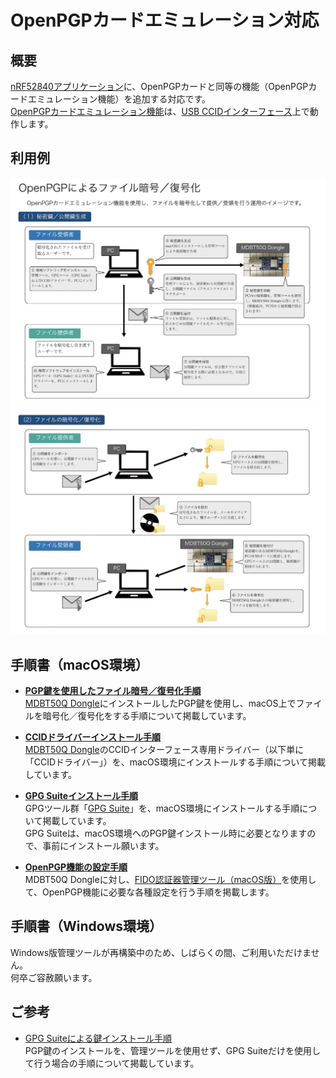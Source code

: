 # OpenPGPカードエミュレーション対応

## 概要

[nRF52840アプリケーション](../../nRF52840_app)に、OpenPGPカードと同等の機能（OpenPGPカードエミュレーション機能）を追加する対応です。<br>
[OpenPGPカードエミュレーション機能](../../CCID/openpgp_lib/README.md)は、[USB CCIDインターフェース](../../CCID/ccid_lib/README.md)上で動作します。

## 利用例

<img src="assets01/0017.jpg" width="720"><br>
<img src="assets01/0018.jpg" width="720">

## 手順書（macOS環境）

- <b>[PGP鍵を使用したファイル暗号／復号化手順](../../CCID/OpenPGP/OPGPCRYPTION.md)</b><br>
[MDBT50Q Dongle](../../FIDO2Device/MDBT50Q_Dongle/README.md)にインストールしたPGP鍵を使用し、macOS上でファイルを暗号化／復号化をする手順について掲載しています。

- <b>[CCIDドライバーインストール手順](../../CCID/INSTALLPRG.md)</b><br>
[MDBT50Q Dongle](../../FIDO2Device/MDBT50Q_Dongle/README.md)のCCIDインターフェース専用ドライバー（以下単に「CCIDドライバー」）を、macOS環境にインストールする手順について掲載しています。

- <b>[GPG Suiteインストール手順](../../CCID/OpenPGP/GPGINSTMAC.md)</b><br>
GPGツール群「[GPG Suite](https://gpgtools.org)」を、macOS環境にインストールする手順について掲載しています。<br>
GPG Suiteは、macOS環境へのPGP鍵インストール時に必要となりますので、事前にインストール願います。

- <b>[OpenPGP機能の設定手順](../../MaintenanceTool/macOSApp/PGPSETTING.md)</b><br>
MDBT50Q Dongleに対し、[FIDO認証器管理ツール（macOS版）](../../MaintenanceTool/macOSApp/README.md)を使用して、OpenPGP機能に必要な各種設定を行う手順を掲載します。

## 手順書（Windows環境）

Windows版管理ツールが再構築中のため、しばらくの間、ご利用いただけません。<br>
何卒ご容赦願います。

## ご参考

- [GPG Suiteによる鍵インストール手順](../../CCID/OpenPGP/GPGKEYINST.md)<br>
PGP鍵のインストールを、管理ツールを使用せず、GPG Suiteだけを使用して行う場合の手順について掲載しています。
